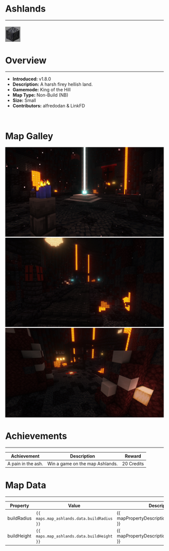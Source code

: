<!-- replace _map_ with the actual map name -->
<!-- change gamemode type for the Map data description  -->
# Ashlands

***

#### ![Ashlandsicon](../assets/maps/ashlands/ashlands-icon.jpg)

# Overview
***
- **Introduced:** v1.8.0
- **Description:** A harsh firey hellish land.
- **Gamemode:** King of the Hill
- **Map Type:** Non-Build (NB)
- **Size:** Small
- **Contributors:** alfredodan & LinkFD

<br />  

# Map Galley
![Ashlands - Beacon](../assets/maps/ashlands/ashlands-beacon.jpg '')
![Ashlands - Flank](../assets/maps/ashlands/ashlands-flank.jpg '')
![Ashlands - Spawn](../assets/maps/ashlands/ashlands-spawn.jpg '')


# Achievements
***

| Achievement | Description | Reward |
| ----------- | ----------- | ------ |
| A pain in the ash. | Win a game on the map Ashlands. | 20 Credits |


# Map Data
***

| Property | Value | Description |
| ----------- | ----------- | ------ |
| buildRadius |`{{ maps.map_ashlands.data.buildRadius }}`| {{ mapPropertyDescriptions.buildRadius.koth }} |
| buildHeight |`{{ maps.map_ashlands.data.buildHeight }}`| {{ mapPropertyDescriptions.buildHeight.koth }} |